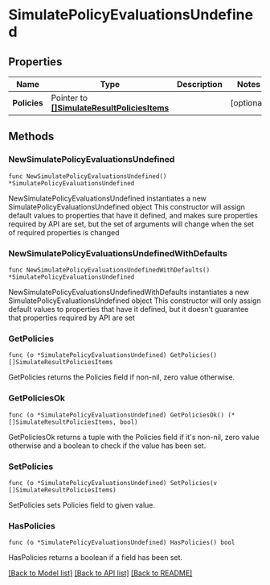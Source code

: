 # SimulatePolicyEvaluationsUndefined

## Properties

Name | Type | Description | Notes
------------ | ------------- | ------------- | -------------
**Policies** | Pointer to [**[]SimulateResultPoliciesItems**](SimulateResultPoliciesItems.md) |  | [optional] 

## Methods

### NewSimulatePolicyEvaluationsUndefined

`func NewSimulatePolicyEvaluationsUndefined() *SimulatePolicyEvaluationsUndefined`

NewSimulatePolicyEvaluationsUndefined instantiates a new SimulatePolicyEvaluationsUndefined object
This constructor will assign default values to properties that have it defined,
and makes sure properties required by API are set, but the set of arguments
will change when the set of required properties is changed

### NewSimulatePolicyEvaluationsUndefinedWithDefaults

`func NewSimulatePolicyEvaluationsUndefinedWithDefaults() *SimulatePolicyEvaluationsUndefined`

NewSimulatePolicyEvaluationsUndefinedWithDefaults instantiates a new SimulatePolicyEvaluationsUndefined object
This constructor will only assign default values to properties that have it defined,
but it doesn't guarantee that properties required by API are set

### GetPolicies

`func (o *SimulatePolicyEvaluationsUndefined) GetPolicies() []SimulateResultPoliciesItems`

GetPolicies returns the Policies field if non-nil, zero value otherwise.

### GetPoliciesOk

`func (o *SimulatePolicyEvaluationsUndefined) GetPoliciesOk() (*[]SimulateResultPoliciesItems, bool)`

GetPoliciesOk returns a tuple with the Policies field if it's non-nil, zero value otherwise
and a boolean to check if the value has been set.

### SetPolicies

`func (o *SimulatePolicyEvaluationsUndefined) SetPolicies(v []SimulateResultPoliciesItems)`

SetPolicies sets Policies field to given value.

### HasPolicies

`func (o *SimulatePolicyEvaluationsUndefined) HasPolicies() bool`

HasPolicies returns a boolean if a field has been set.


[[Back to Model list]](../README.md#documentation-for-models) [[Back to API list]](../README.md#documentation-for-api-endpoints) [[Back to README]](../README.md)


